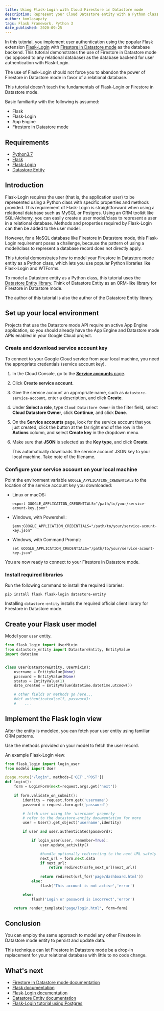 ```yaml
---
title: Using Flask-Login with Cloud Firestore in Datastore mode
description: Represent your Cloud Datastore entity with a Python class and use this for Flask-Login user management.
author: komlasapaty
tags: Flask Framework, Python 3
date_published: 2020-09-25
---
```


In this tutorial, you implement user authentication using the popular Flask extension [Flask-Login](https://flask-login.readthedocs.io) with
[Firestore in Datastore mode](https://cloud.google.com/datastore/docs/datastore-api-tutorial) as the database backend. This tutorial demonstrates the use of 
Firestore in Datastore mode (as opposed to any relational database) as the database backend for user authentication with Flask-Login.

The use of Flask-Login should not force you to abandon the power of Firestore in Datastore mode in favor of a relational database.

This tutorial doesn't teach the fundamentals of Flask-Login or Firestore in Datastore mode.

Basic familiarity with the following is assumed:

- Flask
- Flask-Login
- App Engine
- Firestore in Datastore mode

## Requirements

-  [Python3.7](https://www.python.org/downloads/) 
-  [Flask](https://github.com/pallets/flask) 
-  [Flask-Login](https://flask-login.readthedocs.io) 
-  [Datastore Entity](https://datastore-entity.readthedocs.io)  

## Introduction

Flask-Login requires the user (that is, the application user) to be represented using a Python class with specific properties and methods provided. This 
requirement of Flask-Login is straightforward when using a relational database such as MySQL or Postgres. Using an ORM toolkit like SQL-Alchemy, you can easily 
create a user model/class to represent a user in a relational database. Methods and properties required by Flask-Login can then be added to the user model.

However, for a NoSQL database like Firestore in Datastore mode, this Flask-Login requirement poses a challenge, because the pattern of using a model/class to 
represent a database record does not directly apply.  

This tutorial demonstrates how to model your Firestore in Datastore mode entity as a Python class, which lets you use popular Python libraries like 
Flask-Login and WTForms.  

To model a Datastore entity as a Python class, this tutorial uses the [Datastore Entity library](https://datastore-entity.readthedocs.io). Think of Datastore 
Entity as an ORM-like library for Firestore in Datastore mode. 

The author of this tutorial is also the author of the Datastore Entity library.  

## Set up your local environment

Projects that use the Datastore mode API require an active App Engine application, so you should already have the App Engine and Datastore mode APIs enabled in
your Google Cloud project.  

### Create and download service account key

To connect to your Google Cloud service from your local machine, you need the appropriate credentials (service account key).

1.  In the Cloud Console, go to the [**Service accounts** page](https://console.cloud.google.com/iam-admin/serviceaccounts).
1.  Click **Create service account**.
1.  Give the service account an appropriate name, such as `datastore-service-account`, enter a description, and click **Create**.
1.  Under **Select a role**, type `Cloud Datastore Owner` in the filter field, select **Cloud Datastore Owner**, click **Continue**, and click **Done**.
1.  On the **Service accounts** page, look for the service account that you just created, click the button at the far right end of the row in the
    **Actions** column, and select **Create key** in the dropdown menu. 
1.  Make sure that **JSON** is selected as the **Key type**, and click **Create**.

    This automatically downloads the service account JSON key to your local machine. Take note of the filename.

### Configure your service account on your local machine

Point the environment variable `GOOGLE_APPLICATION_CREDENTIALS` to the location of the service account key you downloaded:

*   Linux or macOS:

        export GOOGLE_APPLICATION_CREDENTIALS="/path/to/your/service-acount-key.json"

*   Windows, with Powershell:

        $env:GOOGLE_APPLICATION_CREDENTIALS="/path/to/your/service-acount-key.json"

*   Windows, with Command Prompt:

        set GOOGLE_APPLICATION_CREDENTIALS="/path/to/your/service-acount-key.json"  

You are now ready to connect to your Firestore in Datastore mode.

### Install required libraries

Run the following command to install the required libraries:

    pip install flask flask-login datastore-entity

Installing `datastore-entity` installs the required official client library for Firestore in Datastore mode.

## Create your Flask user model

Model your `user` entity.

```python
from flask_login import UserMixin
from datastore_entity import DatastoreEntity, EntityValue
import datetime


class User(DatastoreEntity, UserMixin):
    username = EntityValue(None)
    password = EntityValue(None)
    status = EntityValue(1)
    date_created = EntityValue(datetime.datetime.utcnow())

    # other fields or methods go here...
    #def authenticated(self, password):
    #    ...
```

## Implement the Flask login view

After the entity is modeled, you can fetch your user entity using familiar ORM patterns.

Use the methods provided on your model to fetch the user record.

An example Flask-Login view:

```python
from flask_login import login_user
from models import User

@page.route("/login", methods=['GET','POST'])
def login():
    form = LoginForm(next=request.args.get('next'))
    
    if form.validate_on_submit():
        identity = request.form.get('username')
        password = request.form.get('password')

        # fetch user using the 'username' property
        # refer to the datastore-entity documentation for more
        user = User().get_object('username',identity)

        if user and user.authenticated(password):

            if login_user(user, remember=True):
                user.update_activity()

                #handle optionally redirecting to the next URL safely
                next_url = form.next.data
                if next_url:
                    return redirect(safe_next_url(next_url))
                
                return redirect(url_for('page/dashboard.html'))
            else:
                flash('This account is not active','error')

        else: 
            flash('Login or password is incorrect','error')

    return render_template("page/login.html", form=form)
```

## Conclusion

You can employ the same approach to model any other Firestore in Datastore mode entity to persist and update data.

This technique can let Firestore in Datastore mode be a drop-in replacement for your relational database with little to no code change.


## What's next

-  [Firestore in Datastore mode documentation](https://cloud.google.com/datastore)
-  [Flask documentation](https://flask.palletsprojects.com/en/1.1.x/)
-  [Flask-Login documentation](https://flask-login.readthedocs.io) 
-  [Datastore Entity documentation](https://datastore-entity.readthedocs.io)
-  [Flask-Login tutorial using Postgres](https://hackersandslackers.com/flask-login-user-authentication)
